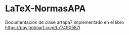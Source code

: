 # LaTeX-NormasAPA
Documentación de clase artapa7 implementado en el libro https://pay.hotmart.com/L77490587I
